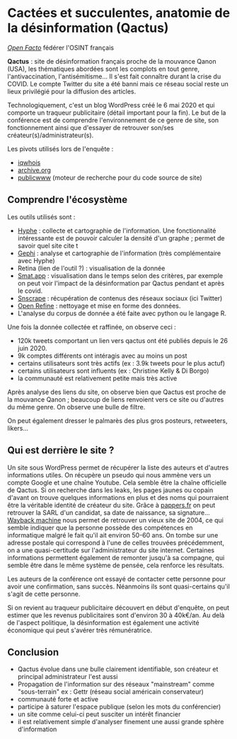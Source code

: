 # Cactées et succulentes, anatomie de la désinformation (Qactus)

*[Open Facto](https://openfacto.fr/)* fédérer l'OSINT français

**Qactus** : site de désinformation français proche de la mouvance Qanon (USA), les thématiques abordées sont les complots en tout genre, l'antivaccination, l'antisémitisme... Il s'est fait connaître durant la crise du COVID. Le compte Twitter du site a été banni mais ce réseau social reste un lieux privilégié pour la diffusion des articles.

Technologiquement, c'est un blog WordPress créé le 6 mai 2020 et qui comporte un traqueur publicitaire (détail important pour la fin). Le but de la conférence est de comprendre l'environnement de ce genre de site, son fonctionnement ainsi que d'essayer de retrouver son/ses créateur(s)/administrateur(s).

Les pivots utilisés lors de l'enquête :
- [iqwhois](https://iqwhois.com/)
- [archive.org](https://archive.org/)
- [publicwww](https://publicwww.com/) (moteur de recherche pour du code source de site)

## Comprendre l'écosystème

Les outils utilisés sont :
- [Hyphe](https://hyphe.medialab.sciences-po.fr/) : collecte et cartographie de l'information. Une fonctionnalité intéressante est de pouvoir calculer la densité d'un graphe ; permet de savoir quel site cite t
- [Gephi](https://gephi.org/) : analyse et cartographie de l'information (très complémentaire avec Hyphe)
- Retina (lien de l'outil ?) : visualisation de la donnée
- [Smat.app](https://www.smat-app.com/) : visualisation dans le temps selon des critères, par exemple on peut voir l'impact de la désinformation par Qactus pendant et après le covid.
- [Snscrape](https://github.com/JustAnotherArchivist/snscrape) : récupération de contenus des réseaux sociaux (ici Twitter)
- [Open Refine](https://openrefine.org/) : nettoyage et mise en forme des données.
- L'analyse du corpus de donnée a été faite avec python ou le langage R.

Une fois la donnée collectée et raffinée, on observe ceci : 
- 120k tweets comportant un lien vers qactus ont été publiés depuis le 26 juin 2020.
- 9k comptes différents ont intéragis avec au moins un post
- certains utilisateurs sont très actifs (ex : 3.9k tweets pour le plus actuf)
- certains utilisateurs sont influents (ex : Christine Kelly & Di Borgo)
- la communauté est relativement petite mais très active

Après analyse des liens du site, on observe bien que Qactus est proche de la mouvance Qanon ; beaucoup de liens renvoient vers ce site ou d'autres du même genre. On observe une bulle de filtre.

On peut également dresser le palmarès des plus gros posteurs, retweeters, likers...

## Qui est derrière le site ?

Un site sous WordPress permet de récupérer la liste des auteurs et d'autres informations utiles. On récupère un pseudo qui nous ammène vers un compte Google et une chaîne Youtube. Cela semble être la chaîne officielle de Qactus. Si on recherche dans les leaks, les pages jaunes ou copain d'avant on trouve quelques informations en plus et des noms qui pourraient être la véritable identité de créateur du site. Grâce à [pappers.fr](https://www.pappers.fr/) on peut retrouver la SARL d'un candidat, sa date de naissance, sa signature... [Wayback machine](https://archive.org/web/) nous permet de retrouver un vieux site de 2004, ce qui semble indiquer que la personne possède des compétences en informatique malgré le fait qu'il ait environ 50-60 ans. On tombe sur une adresse postale qui correspond à l'une de celles trouvées précédemment, on a une quasi-certitude sur l'administrateur du site internet. Certaines informations permettent également de remonter jusqu'à sa compagne, qui semble être dans le même système de pensée, cela renforce les résultats.

Les auteurs de la conférence ont essayé de contacter cette personne pour avoir une confirmation, sans succès. Néanmoins ils sont quasi-certains qu'il s'agit de cette personne.

Si on revient au traqueur publicitaire découvert en début d'enquête, on peut estimer que les revenus publicitaires sont d'environ 30 à 40k€/an. Au delà de l'aspect politique, la désinformation est également une activité économique qui peut s'avérer très rémunératrice.

## Conclusion

- Qactus évolue dans une bulle clairement identifiable, son créateur et principal administrateur l'est aussi
- Propagation de l'information sur des réseaux "mainstream" comme "sous-terrain" ex : Gettr (réseau social américain conservateur)
- communauté forte et active
- participe à saturer l'espace publique (selon les mots du conférencier)
- un site comme celui-ci peut susciter un intérêt financier
- il est relativement simple d'analyser finement une aussi grande sphère d'information